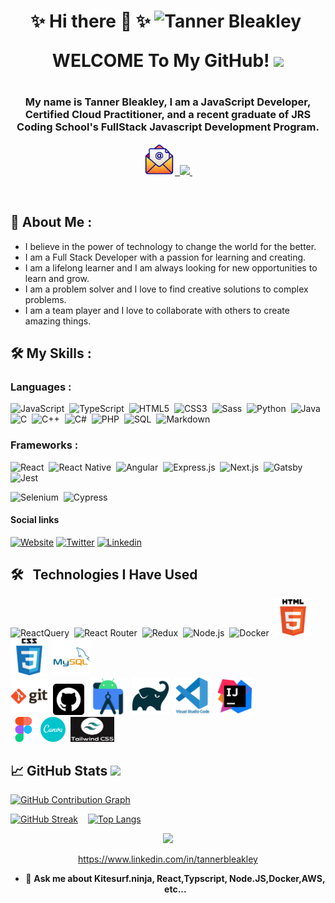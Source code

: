 ###

<h1 align="center">
  ✨ Hi there 👋  ✨
  <img src="https://scontent-mia3-2.xx.fbcdn.net/v/t1.6435-1/98599521_10103543147615784_5627245428001996800_n.jpg?stp=c0.187.480.480a_dst-jpg_p480x480&_nc_cat=107&ccb=1-7&_nc_sid=7206a8&_nc_ohc=V41h5Cic2G0AX_RQGqg&_nc_ht=scontent-mia3-2.xx&oh=00_AfAXXJYeT3OOtDT_HjnJLuL8vICHmj47yRW_OpaRHtd15A&oe=638DDC46" title="Tanner Bleakley" alt="Tanner Bleakley" width="100" height="100"/>&nbsp;
  
  WELCOME To My GitHub! <img src="https://raw.githubusercontent.com/MartinHeinz/MartinHeinz/master/wave.gif" width="30px">
  
</h1>

<h1 align="center">
<!--   <img src="https://scontent-mia3-2.xx.fbcdn.net/v/t1.6435-1/98599521_10103543147615784_5627245428001996800_n.jpg?stp=c0.187.480.480a_dst-jpg_p480x480&_nc_cat=107&ccb=1-7&_nc_sid=7206a8&_nc_ohc=V41h5Cic2G0AX_RQGqg&_nc_ht=scontent-mia3-2.xx&oh=00_AfAXXJYeT3OOtDT_HjnJLuL8vICHmj47yRW_OpaRHtd15A&oe=638DDC46" title="Tanner Bleakley" alt="Tanner Bleakley" width="100" height="100"/>&nbsp; -->

</h1>
<h3 align="center">My name is Tanner Bleakley, I am a JavaScript Developer, Certified Cloud Practitioner, and a recent graduate of JRS Coding School's FullStack Javascript Development Program.</h3>

<p align="center">
  <a href="https://mail.google.com/mail/u/0/?fs=1&to=contact@tannerpace@gmail.com&tf=cm">
  <img height="50" src="https://github.com/AnshSinghSonkhia/AnshSinghSonkhia/blob/main/icons/gmail.png"/>&nbsp;
</a>
  <a href="https://www.linkedin.com/in/tannerpace">
  <img height="50" src="https://user-images.githubusercontent.com/46517096/166973395-19676cd8-f8ec-4abf-83ff-da8243505b82.png"/>&nbsp;
</a>

&nbsp; &nbsp;

</p>

## 🚀 About Me :

- I believe in the power of technology to change the world for the better.
- I am a Full Stack Developer with a passion for learning and creating.
- I am a lifelong learner and I am always looking for new opportunities to learn and grow.
- I am a problem solver and I love to find creative solutions to complex problems.
- I am a team player and I love to collaborate with others to create amazing things.

## 🛠️ My Skills :

### Languages :

<img src="https://img.shields.io/badge/-JavaScript-000000?style=flat&logo=javascript" alt="JavaScript" />&nbsp;
<img src="https://img.shields.io/badge/-TypeScript-000000?style=flat&logo=typescript" alt="TypeScript" />&nbsp;
<img src="https://img.shields.io/badge/-HTML5-000000?style=flat&logo=html5" alt="HTML5" />&nbsp;
<img src="https://img.shields.io/badge/-CSS3-000000?style=flat&logo=css3" alt="CSS3" />&nbsp;
<img src="https://img.shields.io/badge/-Sass-000000?style=flat&logo=sass" alt="Sass" />&nbsp;
<img src="https://img.shields.io/badge/-Python-000000?style=flat&logo=python" alt="Python" />&nbsp;
<img src="https://img.shields.io/badge/-Java-000000?style=flat&logo=java" alt="Java" />&nbsp;
<img src="https://img.shields.io/badge/-C-000000?style=flat&logo=c" alt="C" />&nbsp;
<img src="https://img.shields.io/badge/-C++-000000?style=flat&logo=cplusplus" alt="C++" />&nbsp;
<img src="https://img.shields.io/badge/-C%23-000000?style=flat&logo=csharp" alt="C#" />&nbsp;
<img src="https://img.shields.io/badge/-PHP-000000?style=flat&logo=php" alt="PHP" />&nbsp;
<img src="https://img.shields.io/badge/-SQL-000000?style=flat&logo=sql" alt="SQL" />&nbsp;
<img src="https://img.shields.io/badge/-Markdown-000000?style=flat&logo=markdown" alt="Markdown" />&nbsp;

### Frameworks :

<img src="https://img.shields.io/badge/-React-000000?style=flat&logo=react" alt="React" />&nbsp;
<img src="https://img.shields.io/badge/-React%20Native-000000?style=flat&logo=react" alt="React Native" />&nbsp;
<img src="https://img.shields.io/badge/-Angular-000000?style=flat&logo=angular" alt="Angular" />&nbsp;
<img src="https://img.shields.io/badge/-Express.js-000000?style=flat&logo=express" alt="Express.js" />&nbsp;
<img src="https://img.shields.io/badge/-Next.js-000000?style=flat&logo=next.js" alt="Next.js" />&nbsp;
<img src="https://img.shields.io/badge/-Gatsby-000000?style=flat&logo=gatsby" alt="Gatsby" />&nbsp;
<img src="https://img.shields.io/badge/-Jest-000000?style=flat&logo=jest" alt="Jest" />&nbsp;

<img src="https://img.shields.io/badge/-Selenium-000000?style=flat&logo=selenium" alt="Selenium" />&nbsp;
<img src="https://img.shields.io/badge/-Cypress-000000?style=flat&logo=cypress" alt="Cypress" />&nbsp;

#### Social links

[![Website](https://img.shields.io/badge/Website-4FC08D?style=for-the-badge&logo=githubpages&logoColor=white)](https://tannerb.dev/)
[![Twitter](https://img.shields.io/badge/twitter-1DA1F2?style=for-the-badge&logo=twitter&logoColor=white)](https://twitter.com/boyashaka83)
[![Linkedin](https://img.shields.io/badge/linkedin-0077B5?style=for-the-badge&logo=linkedin&logoColor=white)](https://www.linkedin.com/in/tannerpace/)

## 🛠 &nbsp; Technologies I Have Used

<img src="https://img.shields.io/badge/-ReactQuery-000000?style=flat&logo=reactquery" alt="ReactQuery" />&nbsp;
<img src="https://img.shields.io/badge/-React%20Router-000000?style=flat&logo=reactrouter" alt="React Router" />&nbsp;
<img src="https://img.shields.io/badge/-Redux-000000?style=flat&logo=redux" alt="Redux" />&nbsp;
<img src="https://img.shields.io/badge/-Node.js-000000?style=flat&logo=node.js" alt="Node.js" />&nbsp;
<img src="https://img.shields.io/badge/-Docker-000000?style=flat&logo=docker" alt="Docker" />&nbsp;
<img src="https://github.com/devicons/devicon/blob/master/icons/html5/html5-original-wordmark.svg" title="HTML5" alt="HTML5" width="60" height="60"/>&nbsp;
<img src="https://github.com/devicons/devicon/blob/master/icons/css3/css3-original-wordmark.svg" title="CSS3" alt="CSS3" width="60" height="60"/>&nbsp;
<img src="https://github.com/devicons/devicon/blob/master/icons/mysql/mysql-original-wordmark.svg" title="MySQL"  alt="MySQL" width="60" height="60"/>&nbsp;
<br>
<img src="https://github.com/devicons/devicon/blob/master/icons/git/git-original-wordmark.svg" title="Git" alt="Git" width="60" height="60"/>&nbsp;
<a href="https://github.com/AnshSinghSonkhia"><img height="50" src="https://github.com/AnshSinghSonkhia/AnshSinghSonkhia/blob/main/icons/github.png"/></a>&nbsp;
<a href="https://g.dev/AnshSinghSonkhia"><img src="https://github.com/devicons/devicon/blob/master/icons/androidstudio/androidstudio-original.svg" title="AndroidStudio"  alt="AndroidStudio" width="60" height="60"/></a>&nbsp;
<img src="https://github.com/devicons/devicon/blob/master/icons/gradle/gradle-plain.svg" title="Gradle"  alt="Gradle" width="60" height="60"/>&nbsp;
<img src="https://github.com/devicons/devicon/blob/master/icons/vscode/vscode-original-wordmark.svg" title="VSCode"  alt="VSCode" width="60" height="60"/>&nbsp;
<img src="https://github.com/devicons/devicon/blob/master/icons/intellij/intellij-original.svg" title="intelliJ"  alt="intelliJ" width="60" height="60"/>&nbsp;
<br>
<img src="https://github.com/devicons/devicon/blob/master/icons/figma/figma-original.svg" title="Figma" alt="Figma" width="40" height="40"/>&nbsp;
<img src="https://github.com/devicons/devicon/blob/master/icons/canva/canva-original.svg" title="Canva" alt="Canva" width="40" height="40"/>&nbsp;
<img src="https://github.com/AnshSinghSonkhia/AnshSinghSonkhia/blob/main/icons/tailwind%20(1).png" title="TailwindCSS" alt="TailwindCSS" width="70" height="40"/>&nbsp;

## &#x1f4c8; GitHub Stats <img src="https://media.giphy.com/media/WUlplcMpOCEmTGBtBW/giphy.gif" width="50">

<!-- TOP LANGUAGES -->

[![GitHub Contribution Graph](https://activity-graph.herokuapp.com/graph?username=tannerpace&theme=chartreuse-dark)](https://github.com/tannerpace)

[![GitHub Streak](http://github-readme-streak-stats.herokuapp.com?user=tannerpace&theme=highcontrast&ring=DD2727&fire=D0DD20&currStreakLabel=DDDDDD)](https://git.io/streak-stats)&nbsp;&nbsp;&nbsp;
[![Top Langs](https://github-readme-stats.vercel.app/api/top-langs/?username=tannerpace&layout=&theme=vision-friendly-dark)](https://github.com/tannerpace/github-readme-stats)

<div align="center">

<p align="center">
  <a href="https://hits.sh/github.com/tannerpace">
    <img src="https://hits.sh/github.com/tannerpace.svg?style=plastic&label=Tanner's%20Viewers&extraCount=99999999&color=560027&labelColor=bb002f&logo=github">
  </a>
</p>

<!-- Resources -->
<!-- Icons: https://simpleicons.org/ -->
<!-- GitHub Stats: https://github.com/anuraghazra/github-readme-stats -->
<!-- Emojis: https://emojipedia.org/emoji/ -->
<!-- HTML Emojis: https://www.fileformat.info/index.htm -->
<!-- Shields: https://shields.io/ -->
<!-- Awesome GitHub Profile README: https://github.com/abhisheknaiidu/awesome-github-profile-readme -->

<!-- icons with padding. -->

[1.1]: http://i.imgur.com/tXSoThF.png "twitter icon with padding"
[2.1]: http://i.imgur.com/0o48UoR.png "github icon with padding"

<!-- icons without padding. -->

[1.2]: http://i.imgur.com/wWzX9uB.png "twitter icon without padding"
[2.2]: http://i.imgur.com/9I6NRUm.png "github icon without padding"
[3.2]: https://raw.githubusercontent.com/MartinHeinz/MartinHeinz/master/linkedin-3-16.png "LinkedIn icon without padding"

<!-- links to your social media accounts -->
<!-- Twitter & Github Link -->
<!-- [1]:
[2]: https://github.com/tannerpace -->

https://www.linkedin.com/in/tannerbleakley

- 💬 **Ask me about Kitesurf.ninja, React,Typscript, Node.JS,Docker,AWS, etc...**

